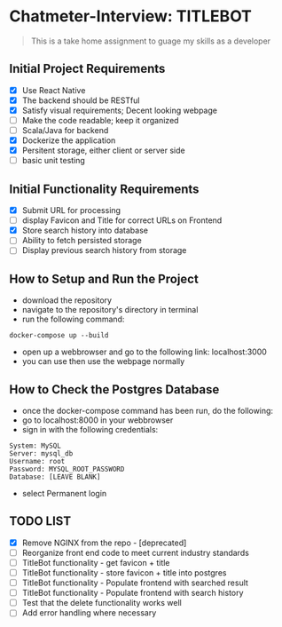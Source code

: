 # Chatmeter-Interview: TITLEBOT
> This is a take home assignment to guage my skills as a developer

## Initial Project Requirements
- [x] Use React Native
- [x] The backend should be RESTful
- [x] Satisfy visual requirements; Decent looking webpage
- [ ] Make the code readable; keep it organized
- [ ] Scala/Java for backend
- [x] Dockerize the application
- [x] Persitent storage, either client or server side
- [ ] basic unit testing

## Initial Functionality Requirements
- [x] Submit URL for processing
- [ ] display Favicon and Title for correct URLs on Frontend
- [x] Store search history into database
- [ ] Ability to fetch persisted storage
- [ ] Display previous search history from storage

## How to Setup and Run the Project
- download the repository
- navigate to the repository's directory in terminal
- run the following command:
```
docker-compose up --build
```
- open up a webbrowser and go to the following link: localhost:3000
- you can use then use the webpage normally

## How to Check the Postgres Database
- once the docker-compose command has been run, do the following:
- go to localhost:8000 in your webbrowser
- sign in with the following credentials:
```
System: MySQL
Server: mysql_db
Username: root
Password: MYSQL_ROOT_PASSWORD
Database: [LEAVE BLANK]
```
- select Permanent login

## TODO LIST
- [x] Remove NGINX from the repo - [deprecated]
- [ ] Reorganize front end code to meet current industry standards
- [ ] TitleBot functionality - get favicon + title
- [ ] TitleBot functionality - store favicon + title into postgres
- [ ] TitleBot functionality - Populate frontend with searched result
- [ ] TitleBot functionality - Populate frontend with search history
- [ ] Test that the delete functionality works well
- [ ] Add error handling where necessary
